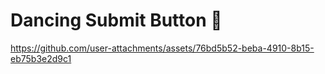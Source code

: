 # Dancing Submit Button 🤩

https://github.com/user-attachments/assets/76bd5b52-beba-4910-8b15-eb75b3e2d9c1


